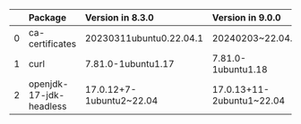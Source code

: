 <!-- markdown-link-check-disable -->

|    | Package                 | Version in 8.3.0         | Version in 9.0.0          | Status   |
|---:|:------------------------|:-------------------------|:--------------------------|:---------|
|  0 | ca-certificates         | 20230311ubuntu0.22.04.1  | 20240203~22.04.1          | UPDATED  |
|  1 | curl                    | 7.81.0-1ubuntu1.17       | 7.81.0-1ubuntu1.18        | UPDATED  |
|  2 | openjdk-17-jdk-headless | 17.0.12+7-1ubuntu2~22.04 | 17.0.13+11-2ubuntu1~22.04 | UPDATED  |